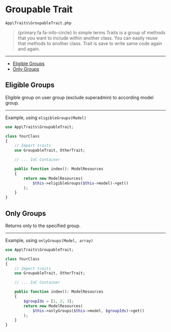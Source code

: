 # Groupable Trait

`App\Traits\GroupableTrait.php`

> {primary.fa fa-info-circle} In simple terms Traits is a group of methods that you want to include within another class. You can easily reuse that methods to another class. Trait is save to write same code again and again.

---

- [Eligible Groups](#eligible-groups)
- [Only Groups](#only-groups)

<a name="eligible-groups"></a>

## Eligible Groups

Eligible group on user group (exclude superadmin) to according model group.

---

Example, using `eligibleGroups(Model)`

```php
use App\Traits\GroupableTrait;

class YourClass
{
    // Import traits
    use GroupableTrait, OtherTrait;

    // ... IoC Container

    public function index(): ModelResources
    {
        return new ModelResources(
            $this->eligibleGroups($this->model)->get()
        );
    }
}
```

<a name="only-groups"></a>

## Only Groups

Returns only to the specified group.

---

Example, using `onlyGroups(Model, array)`

```php
use App\Traits\GroupableTrait;

class YourClass
{
    // Import traits
    use GroupableTrait, OtherTrait;

    // ... IoC Container

    public function index(): ModelResources
    {
        $groupIds = [1, 2, 3];
        return new ModelResources(
            $this->onlyGroups($this->model, $groupIds)->get()
        );
    }
}
```